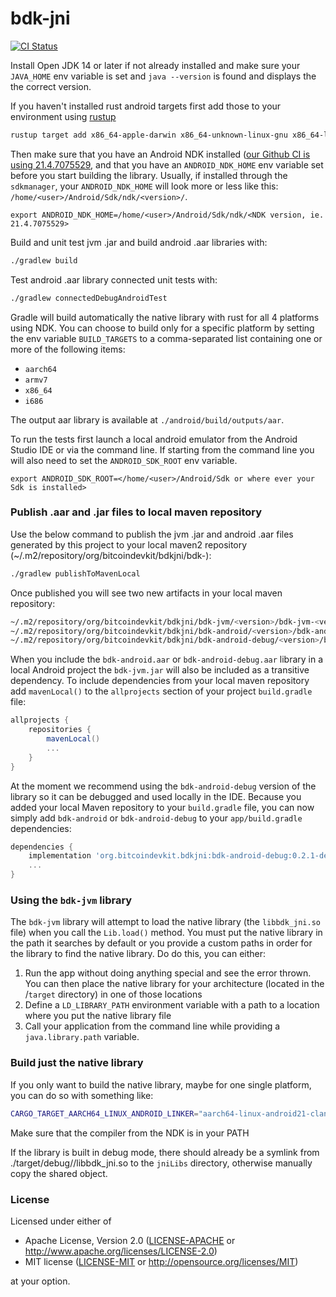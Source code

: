 # bdk-jni

<a href="https://github.com/bitcoindevkit/bdk-jni/actions?query=workflow%3ACI"><img alt="CI Status" src="https://github.com/bitcoindevkit/bdk-jni/workflows/CI/badge.svg"></a>

Install Open JDK 14 or later if not already installed and make sure your `JAVA_HOME` env variable is
set and `java --version` is found and displays the the correct version.

If you haven't installed rust android targets first add those to your environment using [rustup](https://www.rust-lang.org/learn/get-started)
```sh
rustup target add x86_64-apple-darwin x86_64-unknown-linux-gnu x86_64-linux-android aarch64-linux-android armv7-linux-androideabi i686-linux-android
```

Then make sure that you have an Android NDK installed ([our Github CI is using 21.4.7075529](https://github.com/actions/virtual-environments/blob/main/images/macos/macos-10.15-Readme.md), 
and that you have an `ANDROID_NDK_HOME` env variable set before you start building the library. 
Usually, if installed through the `sdkmanager`, your `ANDROID_NDK_HOME` will look more or less like 
this: `/home/<user>/Android/Sdk/ndk/<version>/`.

```
export ANDROID_NDK_HOME=/home/<user>/Android/Sdk/ndk/<NDK version, ie. 21.4.7075529>
```

Build and unit test jvm .jar and build android .aar libraries with:
```sh
./gradlew build
```

Test android .aar library connected unit tests with:
```sh
./gradlew connectedDebugAndroidTest
```

Gradle will build automatically the native library with rust for all 4 platforms using NDK. You can 
choose to build only for a specific platform by setting the env variable `BUILD_TARGETS` to a 
comma-separated list containing one or more of the following items:

* `aarch64`
* `armv7`
* `x86_64`
* `i686`

The output aar library is available at `./android/build/outputs/aar`.

To run the tests first launch a local android emulator from the Android Studio IDE or via the 
command line. If starting from the command line you will also need to set the `ANDROID_SDK_ROOT` 
env variable.
```
export ANDROID_SDK_ROOT=</home/<user>/Android/Sdk or where ever your Sdk is installed>
```

### Publish .aar and .jar files to local maven repository

Use the below command to publish the jvm .jar and android .aar files generated by this project to 
your local maven2 repository (~/.m2/repository/org/bitcoindevkit/bdkjni/bdk-<jvm or android>):
```sh
./gradlew publishToMavenLocal
```

Once published you will see two new artifacts in your local maven repository:
```sh
~/.m2/repository/org/bitcoindevkit/bdkjni/bdk-jvm/<version>/bdk-jvm-<version>.jar
~/.m2/repository/org/bitcoindevkit/bdkjni/bdk-android/<version>/bdk-android-<version>.aar
~/.m2/repository/org/bitcoindevkit/bdkjni/bdk-android-debug/<version>/bdk-android-debug-<version>.aar
```

When you include the `bdk-android.aar` or `bdk-android-debug.aar` library in a local Android project
the `bdk-jvm.jar` will also be included as a transitive dependency. To include dependencies from your
local maven repository add `mavenLocal()` to the `allprojects` section of your project 
`build.gradle` file:
```gradle
allprojects {
    repositories {
        mavenLocal()
        ...
    }
}
```

At the moment we recommend using the `bdk-android-debug` version of the library so it can be debugged 
and used locally in the IDE. Because you added your local Maven repository to your `build.gradle` 
file, you can now simply add `bdk-android` or `bdk-android-debug` to your `app/build.gradle` dependencies:
```gradle
dependencies {
    implementation 'org.bitcoindevkit.bdkjni:bdk-android-debug:0.2.1-dev'
    ...
}
```

### Using the `bdk-jvm` library
The `bdk-jvm` library will attempt to load the native library (the `libbdk_jni.so` file) when you call the `Lib.load()` method. You must put the native library in the path it searches by default or you provide a custom paths in order for the library to find the native library. Do do this, you can either:
1. Run the app without doing anything special and see the error thrown. You can then place the native library for your architecture (located in the /`target` directory) in one of those locations
2. Define a `LD_LIBRARY_PATH` environment variable with a path to a location where you put the native library file
3. Call your application from the command line while providing a `java.library.path` variable.

### Build just the native library

If you only want to build the native library, maybe for one single platform, you can do so with something like:
```sh
CARGO_TARGET_AARCH64_LINUX_ANDROID_LINKER="aarch64-linux-android21-clang" CC="aarch64-linux-android21-clang" cargo build --target=aarch64-linux-android
```

Make sure that the compiler from the NDK is in your PATH

If the library is built in debug mode, there should already be a symlink from 
./target/debug/<target>/libbdk\_jni.so to the `jniLibs` directory, otherwise manually copy the shared object.

### License
Licensed under either of

- Apache License, Version 2.0 ([LICENSE-APACHE](LICENSE-APACHE) or http://www.apache.org/licenses/LICENSE-2.0)
- MIT license ([LICENSE-MIT](LICENSE-MIT) or http://opensource.org/licenses/MIT)

at your option.
